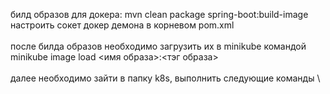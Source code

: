 билд образов для докера: mvn clean package spring-boot:build-image \
настроить сокет докер демона в корневом pom.xml \
\
после билда образов необходимо загрузить их в minikube командой \
minikube image load <имя образа>:<тэг образа> \
\
далее необходимо зайти в папку k8s, выполнить следующие команды \
